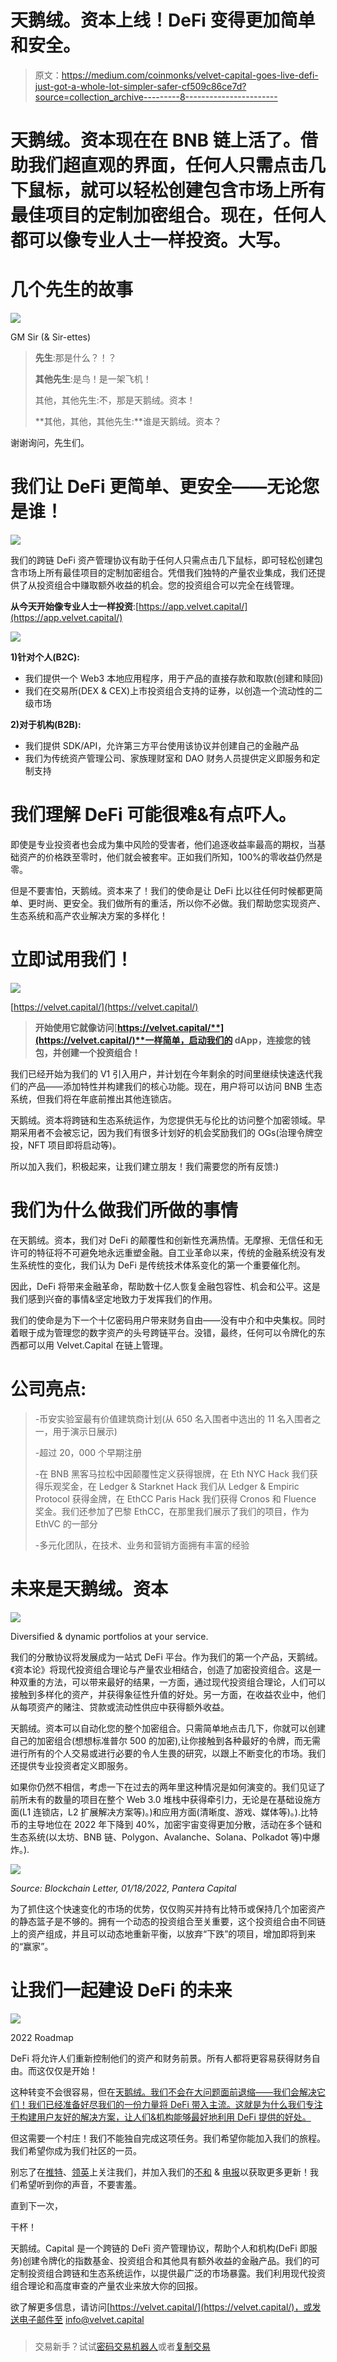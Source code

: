# 天鹅绒。资本上线！DeFi 变得更加简单和安全。

> 原文：<https://medium.com/coinmonks/velvet-capital-goes-live-defi-just-got-a-whole-lot-simpler-safer-cf509c86ce7d?source=collection_archive---------8----------------------->

# 天鹅绒。资本现在在 BNB 链上活了。借助我们超直观的界面，任何人只需点击几下鼠标，就可以轻松创建包含市场上所有最佳项目的定制加密组合。现在，任何人都可以像专业人士一样投资。大写。

# **几个先生的故事**

![](img/c0d61825f047188450b1959ca8560026.png)

GM Sir (& Sir-ettes)

> **先生**:那是什么？！？
> 
> **其他先生**:是鸟！是一架飞机！
> 
> 其他，其他先生:不，那是天鹅绒。资本！
> 
> **其他，其他，其他先生:**谁是天鹅绒。资本？

谢谢询问，先生们。

# 我们让 DeFi 更简单、更安全——无论您是谁！

![](img/cbb706336f6fb3cc534565393b9619ca.png)

我们的跨链 DeFi 资产管理协议有助于任何人只需点击几下鼠标，即可轻松创建包含市场上所有最佳项目的定制加密组合。凭借我们独特的产量农业集成，我们还提供了从投资组合中赚取额外收益的机会。您的投资组合可以完全在线管理。

**从今天开始像专业人士一样投资**:[https://app.velvet.capital/](https://app.velvet.capital/)

![](img/9c6bb8f238e3d591630c097aa965466a.png)

**1)针对个人(B2C):**

*   我们提供一个 Web3 本地应用程序，用于产品的直接存款和取款(创建和赎回)
*   我们在交易所(DEX & CEX)上市投资组合支持的证券，以创造一个流动性的二级市场

**2)对于机构(B2B):**

*   我们提供 SDK/API，允许第三方平台使用该协议并创建自己的金融产品
*   我们为传统资产管理公司、家族理财室和 DAO 财务人员提供定义即服务和定制支持

# 我们理解 DeFi 可能很难&有点吓人。

即使是专业投资者也会成为集中风险的受害者，他们追逐收益率最高的期权，当基础资产的价格跌至零时，他们就会被套牢。正如我们所知，100%的零收益仍然是零。

但是不要害怕，天鹅绒。资本来了！我们的使命是让 DeFi 比以往任何时候都更简单、更时尚、更安全。我们做所有的重活，所以你不必做。我们帮助您实现资产、生态系统和高产农业解决方案的多样化！

# 立即试用我们！

![](img/3871d1014abff1e1c6541fb8c21bb799.png)

[https://velvet.capital/](https://velvet.capital/)

> **开始使用它就像访问**[**https://velvet.capital/**](https://velvet.capital/)**一样简单，启动我们的 dApp，连接您的钱包，并创建一个投资组合！**

我们已经开始为我们的 V1 引入用户，并计划在今年剩余的时间里继续快速迭代我们的产品——添加特性并构建我们的核心功能。现在，用户将可以访问 BNB 生态系统，但我们将在年底前推出其他连锁店。

天鹅绒。资本将跨链和生态系统运作，为您提供无与伦比的访问整个加密领域。早期采用者不会被忘记，因为我们有很多计划好的机会奖励我们的 OGs(治理令牌空投，NFT 项目即将启动等)。

所以加入我们，积极起来，让我们建立朋友！我们需要您的所有反馈:)

# **我们为什么做我们所做的事情**

在天鹅绒。资本，我们对 DeFi 的颠覆性和创新性充满热情。无摩擦、无信任和无许可的特征将不可避免地永远重塑金融。自工业革命以来，传统的金融系统没有发生系统性的变化，我们认为 DeFi 是传统技术体系变化的第一个重要催化剂。

因此，DeFi 将带来金融革命，帮助数十亿人恢复金融包容性、机会和公平。这是我们感到兴奋的事情&坚定地致力于发挥我们的作用。

我们的使命是为下一个十亿密码用户带来财务自由——没有中介和中央集权。同时着眼于成为管理您的数字资产的头号跨链平台。没错，最终，任何可以令牌化的东西都可以用 Velvet.Capital 在链上管理。

# **公司亮点:**

> -币安实验室最有价值建筑商计划(从 650 名入围者中选出的 11 名入围者之一，用于演示日展示)
> 
> -超过 20，000 个早期注册
> 
> -在 BNB 黑客马拉松中因颠覆性定义获得银牌，在 Eth NYC Hack 我们获得乐观奖金，在 Ledger & Starknet Hack 我们从 Ledger & Empiric Protocol 获得金牌，在 EthCC Paris Hack 我们获得 Cronos 和 Fluence 奖金。我们还参加了巴黎 EthCC，在那里我们展示了我们的项目，作为 EthVC 的一部分
> 
> -多元化团队，在技术、业务和营销方面拥有丰富的经验

# 未来是天鹅绒。资本

![](img/6016b91f5f9287474dd1d5fb1fe6b20b.png)

Diversified & dynamic portfolios at your service.

我们的分散协议将发展成为一站式 DeFi 平台。作为我们的第一个产品，天鹅绒。《资本论》将现代投资组合理论与产量农业相结合，创造了加密投资组合。这是一种双重的方法，可以带来最好的结果，一方面，通过现代投资组合理论，人们可以接触到多样化的资产，并获得象征性升值的好处。另一方面，在收益农业中，他们从每项资产的赌注、贷款或流动性供应中获得额外收益。

天鹅绒。资本可以自动化您的整个加密组合。只需简单地点击几下，你就可以创建自己的加密组合(想想标准普尔 500 的加密),让你接触到各种最好的令牌，而无需进行所有的个人交易或进行必要的令人生畏的研究，以跟上不断变化的市场。我们还提供专业投资者定义即服务。

如果你仍然不相信，考虑一下在过去的两年里这种情况是如何演变的。我们见证了前所未有的数量的项目在整个 Web 3.0 堆栈中获得牵引力，无论是在基础设施方面(L1 连锁店，L2 扩展解决方案等)。)和应用方面(清晰度、游戏、媒体等)。).比特币的主导地位在 2022 年下降到 40%，加密宇宙变得更加分散，活动在多个链和生态系统(以太坊、BNB 链、Polygon、Avalanche、Solana、Polkadot 等)中爆炸。).

![](img/13241ef73958c63075a856fbcbe1bcff.png)

*Source: Blockchain Letter, 01/18/2022, Pantera Capital*

为了抓住这个快速变化的市场的优势，仅仅购买并持有比特币或保持几个加密资产的静态篮子是不够的。拥有一个动态的投资组合至关重要，这个投资组合由不同链上的资产组成，并且可以动态地重新平衡，以放弃“下跌”的项目，增加即将到来的“赢家”。

# 让我们一起建设 DeFi 的未来

![](img/768e026e458ab9ed29f54a65ce32ecf5.png)

2022 Roadmap

DeFi 将允许人们重新控制他们的资产和财务前景。所有人都将更容易获得财务自由。而这仅仅是开始！

这种转变不会很容易，但在[天鹅绒。我们不会在大问题面前退缩——我们会解决它们！我们已经准备好尽我们的一份力量将 DeFi 带入主流。这就是为什么我们专注于构建用户友好的解决方案，让人们&机构能够最好地利用 DeFi 提供的好处。](http://velvet.capital/)

但这需要一个村庄！我们不能独自完成这项任务。我们希望你能加入我们的旅程。我们希望你成为我们社区的一员。

别忘了在[推特](https://twitter.com/Velvet_Capital)、[领英](https://www.linkedin.com/company/31423126/admin/)上关注我们，并加入我们的[不和](https://discord.gg/heXYgFZuGw) & [电报](https://t.me/velvetcapital)以获取更多更新！我们希望听到你的声音，不要害羞。

直到下一次，

干杯！

天鹅绒。Capital 是一个跨链的 DeFi 资产管理协议，帮助个人和机构(DeFi 即服务)创建令牌化的指数基金、投资组合和其他具有额外收益的金融产品。我们的可定制投资组合跨链和生态系统运作，以提供最广泛的市场暴露。我们利用现代投资组合理论和高度审查的产量农业来放大你的回报。

欲了解更多信息，请访问[https://velvet.capital/](https://velvet.capital/)，或发送电子邮件至 info@velvet.capital

###

> 交易新手？试试[密码交易机器人](/coinmonks/crypto-trading-bot-c2ffce8acb2a)或者[复制交易](/coinmonks/top-10-crypto-copy-trading-platforms-for-beginners-d0c37c7d698c)